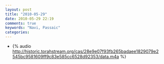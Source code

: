 ```yaml
---
layout: post
title: "2010-05-29"
date: 2010-05-29 22:19
comments: true
keywords: "Navi, Passaic" 
categories: 
---
```


 * {% audio http://historic.torahstream.org/cas/28e9e07f93fb265badaee1829079e2545bc9581609ff9c83e585cc6528d92353/data.m4a %}

